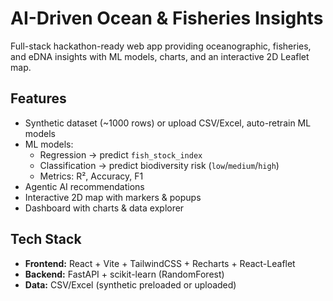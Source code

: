 # AI-Driven Ocean & Fisheries Insights

Full-stack hackathon-ready web app providing oceanographic, fisheries, and eDNA insights with ML models, charts, and an interactive 2D Leaflet map.

## Features
- Synthetic dataset (~1000 rows) or upload CSV/Excel, auto-retrain ML models  
- ML models:  
  - Regression → predict `fish_stock_index`  
  - Classification → predict biodiversity risk (`low`/`medium`/`high`)  
  - Metrics: R², Accuracy, F1  
- Agentic AI recommendations  
- Interactive 2D map with markers & popups  
- Dashboard with charts & data explorer  

## Tech Stack
- **Frontend:** React + Vite + TailwindCSS + Recharts + React-Leaflet  
- **Backend:** FastAPI + scikit-learn (RandomForest)  
- **Data:** CSV/Excel (synthetic preloaded or uploaded)  


